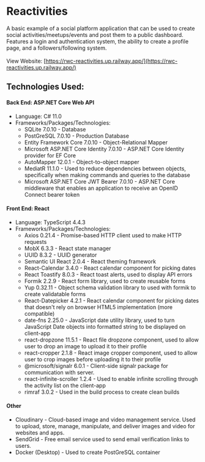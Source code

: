 # Reactivities

A basic example of a social platform application that can be used to create social activities/meetups/events and post them to a public dashboard.
Features a login and authentication system, the ability to create a profile page, and a followers/following system.
<br/><br/>
View Website: [https://rwc-reactivities.up.railway.app/](https://rwc-reactivities.up.railway.app/)

## Technologies Used:

#### Back End: ASP.NET Core Web API

- Language: C# 11.0
- Frameworks/Packages/Technologies:
  - SQLite 7.0.10 - Database
  - PostGreSQL 7.0.10 - Production Database
  - Entity Framework Core 7.0.10 - Object-Relational Mapper
  - Microsoft ASP.NET Core Identity 7.0.10 - ASP.NET Core Identity provider for EF Core
  - AutoMapper 12.0.1 - Object-to-object mapper
  - MediatR 11.1.0 - Used to reduce dependencies between objects, specifically when making commands and queries to the database
  - Microsoft ASP.NET Core JWT Bearer 7.0.10 - ASP.NET Core middleware that enables an application to receive an OpenID Connect bearer token

#### Front End: React

- Language: TypeScript 4.4.3
- Frameworks/Packages/Technologies:
  - Axios 0.21.4 - Promise-based HTTP client used to make HTTP requests
  - MobX 6.3.3 - React state manager
  - UUID 8.3.2 - UUID generator
  - Semantic UI React 2.0.4 - React theming framework
  - React-Calendar 3.4.0 - React calendar component for picking dates
  - React Toastify 8.0.3 - React toast alerts, used to display API errors
  - Formik 2.2.9 - React form library, used to create reusable forms
  - Yup 0.32.11 - Object schema validation library to used with formik to create validatable forms
  - React-Datepicker 4.2.1 - React calendar component for picking dates that doesn't rely on browser HTML5 implementation (more compatible)
  - date-fns 2.25.0 - JavaScript date utility library, used to turn JavaScript Date objects into formatted string to be displayed on client-app
  - react-dropzone 11.5.1 - React file dropzone component, used to allow user to drop an image to upload it to their profile
  - react-cropper 2.1.8 - React image cropper component, used to allow user to crop images before uploading it to their profile
  - @microsoft/signalr 6.0.1 - Client-side signalr package for communication with server.
  - react-infinite-scroller 1.2.4 - Used to enable infinite scrolling through the activity list on the client-app
  - rimraf 3.0.2 - Used in the build process to create clean builds

#### Other

- Cloudinary - Cloud-based image and video management service. Used to upload, store, manage, manipulate, and deliver images and video for websites and apps.
- SendGrid - Free email service used to send email verification links to users.
- Docker (Desktop) - Used to create PostGreSQL container
